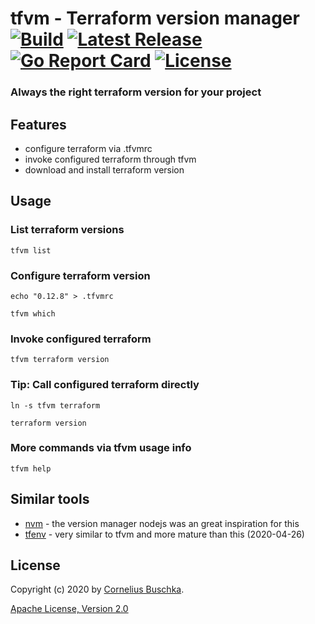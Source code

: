 # tfvm - Terraform version manager [![Build](https://api.travis-ci.com/cbuschka/tfvm.svg?branch=master)](https://travis-ci.com/github/cbuschka/tfvm) [![Latest Release](https://img.shields.io/github/release/cbuschka/tfvm.svg)](https://github.com/cbuschka/tfvm/releases) [![Go Report Card](https://goreportcard.com/badge/github.com/cbuschka/tfvm)](https://goreportcard.com/report/github.com/cbuschka/tfvm) [![License](https://img.shields.io/github/license/cbuschka/tfvm.svg)](https://github.com/cbuschka/tfvm/blob/master/license.txt)

### Always the right terraform version for your project

## Features
* configure terraform via .tfvmrc
* invoke configured terraform through tfvm 
* download and install terraform version

## Usage

### List terraform versions
```
tfvm list
```

### Configure terraform version
```
echo "0.12.8" > .tfvmrc

tfvm which
```

### Invoke configured terraform
```
tfvm terraform version
```

### Tip: Call configured terraform directly
```
ln -s tfvm terraform

terraform version
```

### More commands via tfvm usage info
```
tfvm help
```

## Similar tools
* [nvm](https://github.com/nvm-sh/nvm) - the version manager nodejs was an great inspiration for this
* [tfenv](https://github.com/tfutils/tfenv) - very similar to tfvm and more mature than this (2020-04-26)

## License
Copyright (c) 2020 by [Cornelius Buschka](https://github.com/cbuschka).

[Apache License, Version 2.0](./license.txt)

